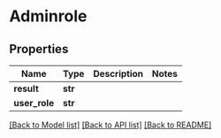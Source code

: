 # Adminrole

## Properties
Name | Type | Description | Notes
------------ | ------------- | ------------- | -------------
**result** | **str** |  | 
**user_role** | **str** |  | 

[[Back to Model list]](../README.md#documentation-for-models) [[Back to API list]](../README.md#documentation-for-api-endpoints) [[Back to README]](../README.md)

